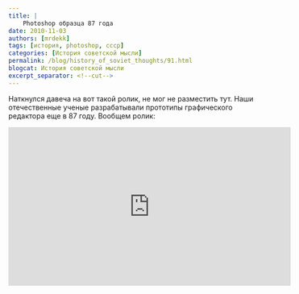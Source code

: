 ```yaml
---
title: |
    Photoshop образца 87 года
date: 2010-11-03
authors: [mrdekk]
tags: [история, photoshop, ссср]
categories: [История советской мысли]
permalink: /blog/history_of_soviet_thoughts/91.html
blogcat: История советской мысли
excerpt_separator: <!--cut-->
---
```


Наткнулся давеча на вот такой ролик, не мог не разместить тут. Наши отечественные ученые разрабатывали прототипы графического редактора еще в 87 году. Вообщем ролик:

<iframe width="560" height="315" src="https://www.youtube.com/embed/t2PsiJXswiM" title="YouTube video player" frameborder="0" allow="accelerometer; autoplay; clipboard-write; encrypted-media; gyroscope; picture-in-picture; web-share" allowfullscreen></iframe>

